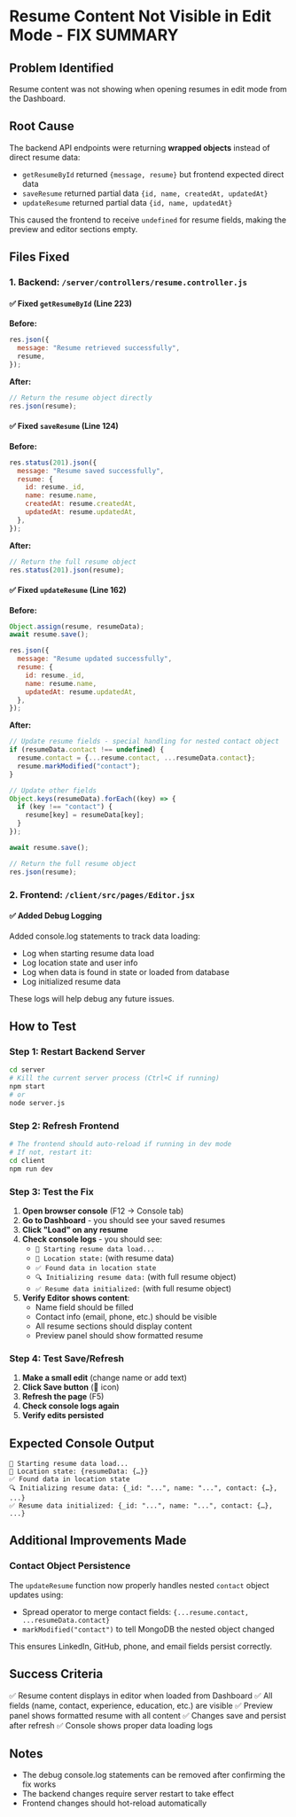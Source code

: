 # Resume Content Not Visible in Edit Mode - FIX SUMMARY

## Problem Identified
Resume content was not showing when opening resumes in edit mode from the Dashboard.

## Root Cause
The backend API endpoints were returning **wrapped objects** instead of direct resume data:
- `getResumeById` returned `{message, resume}` but frontend expected direct data
- `saveResume` returned partial data `{id, name, createdAt, updatedAt}`
- `updateResume` returned partial data `{id, name, updatedAt}`

This caused the frontend to receive `undefined` for resume fields, making the preview and editor sections empty.

## Files Fixed

### 1. Backend: `/server/controllers/resume.controller.js`

#### ✅ Fixed `getResumeById` (Line 223)
**Before:**
```javascript
res.json({
  message: "Resume retrieved successfully",
  resume,
});
```

**After:**
```javascript
// Return the resume object directly
res.json(resume);
```

#### ✅ Fixed `saveResume` (Line 124)
**Before:**
```javascript
res.status(201).json({
  message: "Resume saved successfully",
  resume: {
    id: resume._id,
    name: resume.name,
    createdAt: resume.createdAt,
    updatedAt: resume.updatedAt,
  },
});
```

**After:**
```javascript
// Return the full resume object
res.status(201).json(resume);
```

#### ✅ Fixed `updateResume` (Line 162)
**Before:**
```javascript
Object.assign(resume, resumeData);
await resume.save();

res.json({
  message: "Resume updated successfully",
  resume: {
    id: resume._id,
    name: resume.name,
    updatedAt: resume.updatedAt,
  },
});
```

**After:**
```javascript
// Update resume fields - special handling for nested contact object
if (resumeData.contact !== undefined) {
  resume.contact = {...resume.contact, ...resumeData.contact};
  resume.markModified("contact");
}

// Update other fields
Object.keys(resumeData).forEach((key) => {
  if (key !== "contact") {
    resume[key] = resumeData[key];
  }
});

await resume.save();

// Return the full resume object
res.json(resume);
```

### 2. Frontend: `/client/src/pages/Editor.jsx`

#### ✅ Added Debug Logging
Added console.log statements to track data loading:
- Log when starting resume data load
- Log location state and user info
- Log when data is found in state or loaded from database
- Log initialized resume data

These logs will help debug any future issues.

## How to Test

### Step 1: Restart Backend Server
```bash
cd server
# Kill the current server process (Ctrl+C if running)
npm start
# or
node server.js
```

### Step 2: Refresh Frontend
```bash
# The frontend should auto-reload if running in dev mode
# If not, restart it:
cd client
npm run dev
```

### Step 3: Test the Fix
1. **Open browser console** (F12 → Console tab)
2. **Go to Dashboard** - you should see your saved resumes
3. **Click "Load" on any resume**
4. **Check console logs** - you should see:
   - `🚀 Starting resume data load...`
   - `📍 Location state:` (with resume data)
   - `✅ Found data in location state`
   - `🔍 Initializing resume data:` (with full resume object)
   - `✅ Resume data initialized:` (with full resume object)
5. **Verify Editor shows content**:
   - Name field should be filled
   - Contact info (email, phone, etc.) should be visible
   - All resume sections should display content
   - Preview panel should show formatted resume

### Step 4: Test Save/Refresh
1. **Make a small edit** (change name or add text)
2. **Click Save button** (💾 icon)
3. **Refresh the page** (F5)
4. **Check console logs again**
5. **Verify edits persisted**

## Expected Console Output
```
🚀 Starting resume data load...
📍 Location state: {resumeData: {…}}
✅ Found data in location state
🔍 Initializing resume data: {_id: "...", name: "...", contact: {…}, ...}
✅ Resume data initialized: {_id: "...", name: "...", contact: {…}, ...}
```

## Additional Improvements Made

### Contact Object Persistence
The `updateResume` function now properly handles nested `contact` object updates using:
- Spread operator to merge contact fields: `{...resume.contact, ...resumeData.contact}`
- `markModified("contact")` to tell MongoDB the nested object changed

This ensures LinkedIn, GitHub, phone, and email fields persist correctly.

## Success Criteria
✅ Resume content displays in editor when loaded from Dashboard
✅ All fields (name, contact, experience, education, etc.) are visible
✅ Preview panel shows formatted resume with all content
✅ Changes save and persist after refresh
✅ Console shows proper data loading logs

## Notes
- The debug console.log statements can be removed after confirming the fix works
- The backend changes require server restart to take effect
- Frontend changes should hot-reload automatically
